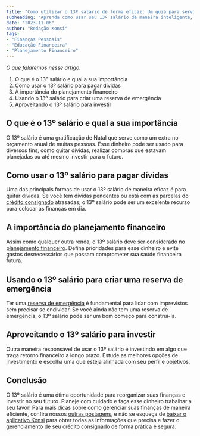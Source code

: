 ```yaml
---
title: "Como utilizar o 13º salário de forma eficaz: Um guia para servidores públicos"
subheading: "Aprenda como usar seu 13º salário de maneira inteligente, evitando endividamentos desnecessários e priorizando o seu bem-estar financeiro."
date: "2023-11-06"
author: "Redação Konsi"
tags:
- "Finanças Pessoais"
- "Educação Financeira"
- "Planejamento Financeiro"
---
```


_O que falaremos nesse artigo:_

1. O que é o 13º salário e qual a sua importância
2. Como usar o 13º salário para pagar dívidas
3. A importância do planejamento financeiro
4. Usando o 13º salário para criar uma reserva de emergência
5. Aproveitando o 13º salário para investir

## O que é o 13º salário e qual a sua importância

O 13º salário é uma gratificação de Natal que serve como um extra no orçamento anual de muitas pessoas. Esse dinheiro pode ser usado para diversos fins, como quitar dívidas, realizar compras que estavam planejadas ou até mesmo investir para o futuro.

## Como usar o 13º salário para pagar dívidas

Uma das principais formas de usar o 13º salário de maneira eficaz é para quitar dívidas. Se você tem dívidas pendentes ou está com as parcelas do [crédito consignado](https://konsi.com.br/postagens/consignado-no-s-emprstimo-conhea-outros-benefcios) atrasadas, o 13º salário pode ser um excelente recurso para colocar as finanças em dia.

## A importância do planejamento financeiro

Assim como qualquer outra renda, o 13º salário deve ser considerado no [planejamento financeiro](https://konsi.com.br/postagens/como-montar-um-planejamento-financeiro-de-longo-prazo-para-servidores-pblicos). Defina prioridades para esse dinheiro e evite gastos desnecessários que possam comprometer sua saúde financeira futura.

## Usando o 13º salário para criar uma reserva de emergência

Ter uma [reserva de emergência](https://konsi.com.br/postagens/a-importncia-da-reserva-de-emergncia-e-como-constru-la-com-inteligncia-financeira) é fundamental para lidar com imprevistos sem precisar se endividar. Se você ainda não tem uma reserva de emergência, o 13º salário pode ser um bom começo para construí-la.

## Aproveitando o 13º salário para investir

Outra maneira responsável de usar o 13º salário é investindo em algo que traga retorno financeiro a longo prazo. Estude as melhores opções de investimento e escolha uma que esteja alinhada com seu perfil e objetivos.

## Conclusão

O 13º salário é uma ótima oportunidade para reorganizar suas finanças e investir no seu futuro. Planeje com cuidado e faça esse dinheiro trabalhar a seu favor! Para mais dicas sobre como gerenciar suas finanças de maneira eficiente, confira nossos [outras postagens](https://konsi.com.br/postagens), e não se esqueça de [baixar o aplicativo Konsi](https://konsi.com.br/download-app) para obter todas as informações que precisa e fazer o gerenciamento de seu crédito consignado de forma prática e segura.